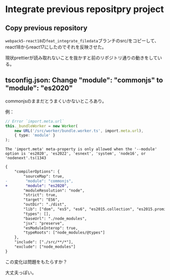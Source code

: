 # Integrate previous repositpry project

## Copy previous repository

`webpack5-react18`の`feat_integrate_filedata`ブランチのsrc/をコピーして、react18からreact17にしたのでそれを反映させた。

現状prettierが読み取れないことを抜かすと前のリポジトリ通りの動きをしている。

## tsconfig.json: Change "module": "commonjs" to "module": "es2020"

commonjsのままだとうまくいかないところあり。

例：

```TypeScript
// Error `import.meta.url`
this._bundleWorker = new Worker(
    new URL('/src/worker/bundle.worker.ts', import.meta.url),
    { type: 'module' }
);
```

`The 'import.meta' meta-property is only allowed when the '--module' option is 'es2020', 'es2022', 'esnext', 'system', 'node16', or 'nodenext'.ts(1343`

```diff
{
    "compilerOptions": {
        "sourceMap": true,
-        "module": "commonjs",
+        "module": "es2020",
        "moduleResolution": "node",
        "strict": true,
        "target": "ES6",
        "outDir": "./dist",
        "lib": ["dom", "es5", "es6", "es2015.collection", "es2015.promise"],
        "types": [],
        "baseUrl": "./node_modules",
        "jsx": "preserve",
        "esModuleInterop": true,
        "typeRoots": ["node_modules/@types"]
    },
    "include": ["./src/**/*"],
    "exclude": ["node_modules"]
}

```

この変化は問題をもたらすか？

大丈夫っぽい。

